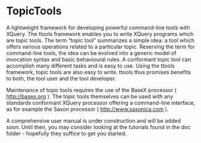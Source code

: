 # TopicTools
A lightweight framework for developing powerful command-line tools with XQuery. The ttools framework enables you to write XQuery programs which are topic tools. The term “topic tool” summarizes a simple idea: a tool which offers various operations related to a particular topic. Reserving the term for command-line tools, the idea can be evolved into a generic model of invocation syntax and basic behavioural rules. A conformant topic tool can accomplish many different tasks and is easy to use. Using the ttools framework, topic tools are also easy to write. ttools thus promises benefits to both, the tool user and the tool developer.

Maintenance of topic tools requires the use of the BaseX processor ( http://basex.org ). The topic tools themselves can be used with any standards conformant XQuery processor offering a command-line interface, as for example the Saxon processor ( http://www.saxonica.com ).

A comprehensive user manual is under construction and will be added soon. Until then, you may consider looking at the tutorials found in the doc folder - hopefully they suffice to get you started.
